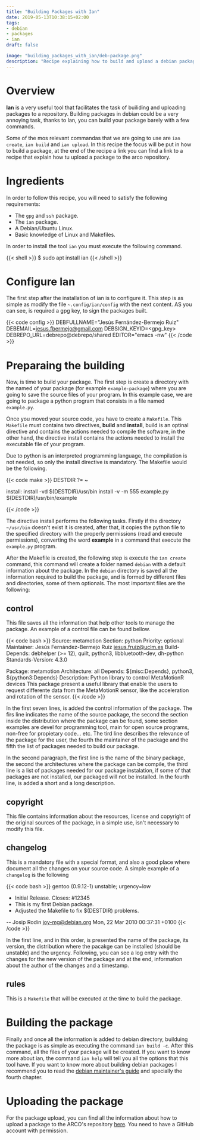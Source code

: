 ```yaml
---
title: "Building Packages with Ian"
date: 2019-05-13T10:38:15+02:00
tags:
- debian
- packages
- ian
draft: false

image: "building_packages_with_ian/deb-package.png"
description: "Recipe explaining how to build and upload a debian package to a package repository"
---
```


# Overview

**Ian** is a very useful tool that facilitates the task of builiding and uploading packages to a repository. Building packages in debian could be a very annoying task, thanks to Ian, you can build your package barely with a few commands.

Some of the mos relevant commandas that we are going to use are `ian create`, `ian build` and `ian upload`. In this recipe the focus will be put in how to build a package, at the end of the recipe a link you can find a link to a recipe that explain how tu upload a package to the arco repository.

# Ingredients

In order to follow this recipe, you will need to satisfy the following requirements:

- The `gpg` and `ssh` package.
- The `ian` package.
- A Debian/Ubuntu Linux.
- Basic knowledge of Linux and Makefiles.

In order to install the tool `ian` you must execute the following command.

{{< shell >}}
$ sudo apt install ian
{{< /shell >}}

# Configure Ian
<!-- ## Generate a GPG key

Before building the packages, is necessary to generate a `gpg key`. Your package will be signed with your gpg key, and your key will be signed with a repository key, thanks to that
everybody who install the package could check that it belongs to the repository.

In order to create your key you must execute the next command and answer the quetions properly:
{{< shell >}}
$ gpg --full-generate-key
{{< /shell >}}

{{% note warning %}}
Once you have generated the key is very important dont forget the password and dont lose the key, you can expoert your key to a file with the command `$ gpg --export-secret-keys -a <huella_digital> > ~/<nombre-fichero>.asc`.
When you generate your key is recommended a **RSA** with a key size of **4096** bits
{{% /note %}} -->

The first step after the installation of ian is to configure it. This step is as simple as modify the file `~.config/ian/config` with the next content. AS you can see, is required a gpg key, to sign the packages built.

{{< code config >}}
DEBFULLNAME="Jesús Fernández-Bermejo Ruiz"
DEBEMAIL=jesus.fbermejo@gmail.com
DEBSIGN_KEYID=<gpg_key>
DEBREPO_URL=debrepo@debrepo/shared
EDITOR="emacs -nw"
{{< /code >}}

<!-- ## Configure dupload

**Dupload** is a tool used to upload a package to a repository, when you execute `ian upload`, ian uses this tool to upload the package. Once installed, in order to configure this package you must create the file `~/.dupload.conf` with the following content:

{{< code config >}}
package config;

$default_host = "debrepo";

$cfg{'debrepo'} = {
    fqdn => "debrepo",
    login => "repouser",
    method => "scpb",
    incoming => "/shared/incoming/",

    # The dinstall on ftp-master sends emails itself
    dinstall_runs => 1,
};

$postupload{'changes'} = 'ssh debrepo "reprepro -V -b /shared processincoming sid-process"';

1;  # DO NOT remove this line!
{{< /code >}}

## Generate a SSH key

In order to upload your package to the repository you need to connect to it by ssh, so you need a ssh key. To create the key you must execute the next command.

{{< shell >}}
$ ssh-keygen -b 4096
{{< /shell >}} -->

# Preparaing the building

Now, is time to build your package. The first step is create a directory with the named of your package (for example `example-package`) where you are going to save the source files of your program. In this example case, we are going to package a python program that consists in a file named `example.py`.

Once you moved your source code, you have to create a `Makefile`. This `Makefile` must contains two directives, **build** and **install**, build is an optinal directive and contains the actions needed to compile the software, in the other hand, the directive install contains the actions needed to install the executable file of your program.

Due to python is an interpreted programming language, the compilation is not needed, so only the install directive is mandatory. The Makefile would be the following.

{{< code make >}}
DESTDIR ?= ~

install:
	install -vd $(DESTDIR)/usr/bin
	install -v -m 555 example.py $(DESTDIR)/usr/bin/example

{{< /code >}}

The directive install performs the following tasks. Firstly if the directory `~/usr/bin` doesn't exist it is created, after that, it copies the python file to the specified directory with the properly permissions (read and execute permissions), converting the word **example** in a command that execute the `example.py` program.

After the Makefile is created, the following step is execute the `ian create` command, this command will create a folder named `debian` with a default information about the package. In the `debian` directory is saved all the information required to build the package, and is formed by different files and directories, some of them optionals. The most important files are the following:

## control

This file saves all the information that help other tools to manage the package. An example of a control file can be found bellow.

{{< code bash >}}
Source: metamotion
Section: python
Priority: optional
Maintainer: Jesús Fernández-Bermejo Ruiz <jesus.fruiz@uclm.es>
Build-Depends: debhelper (>= 12), quilt, python3, libbluetooth-dev, dh-python
Standards-Version: 4.3.0

Package: metamotion
Architecture: all
Depends: ${misc:Depends}, python3, ${python3:Depends}
Description: Python library to control MetaMotionR devices
 This package present a useful library that enable the users
 to request differente data from the MetaMotionR sensor, like
 the acceleration and rotation of the sensor.
{{< /code >}}

In the first seven lines, is added the control information of the package. The firs line indicates the name of the source package, the second the section inside the distribution where the package can be found, some section examples are devel for programming tool, main for open source programs, non-free for propietary code... etc. The tird line describes the relevance of the package for the user, the fourth the maintainer of the package and the fifth the list of packages needed to build our package.

In the second paragraph, the first line is the name of the binary package, the second the architectures where the package can be compile, the third line is a list of packages needed for our package instalation, if some of that packages are not installed, our packaged will not be installed. In the fourth line, is added a short and a long description.

## copyright

This file contains information about the resources, license and copyright of the original sources of the package, in a simple use, isn't necessary to modify this file.

## changelog

This is a mandatory file with a special format, and also a good place where document all the changes on your source code. A simple example of a `changelog` is the following

{{< code bash >}}
gentoo (0.9.12-1) unstable; urgency=low

 * Initial Release. Closes: #12345
 * This is my first Debian package.
 * Adjusted the Makefile to fix $(DESTDIR) problems.

-- Josip Rodin <joy-mg@debian.org>  Mon, 22 Mar 2010 00:37:31 +0100
{{< /code >}}

In the first line, and in this order, is presented the name of the package, its version, the distribution where the pacakge can be installed (should be unstable) and the urgency. Following, you can see a log entry with the changes for the new version of the package and at the end, information about the author of the changes and a timestamp.

## rules

This is a `Makefile` that will be executed at the time to build the package. 


# Building the package
Finally and once all the information is added to debian directory, builduing the package is as simple as executing the command `ian build -c`. After this command, all the files of your package will be created. If you want to know more about ian, the command `ian help` will tell you all the options that this tool have. If you want to know more about building debian packages I recommend you to read the [debian maintainer's guide](https://www.debian.org/doc/manuals/maint-guide/) and specially the fourth chapter.

# Uploading the package

For the package upload, you can find all the information about how to upload a package to the ARCO's repository [here](https://github.com/UCLM-ARCO/debian/wiki/Upload-through-local-repo). You need to have a GitHub account with permission. 








